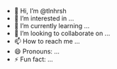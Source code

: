 - 👋 Hi, I’m @tlnhrsh
- 👀 I’m interested in ...
- 🌱 I’m currently learning ...
- 💞️ I’m looking to collaborate on ...
- 📫 How to reach me ...
- 😄 Pronouns: ...
- ⚡ Fun fact: ...

<!---
tlnhrsh/tlnhrsh is a ✨ special ✨ repository because its `README.md` (this file) appears on your GitHub profile.
You can click the Preview link to take a look at your changes.
--->
